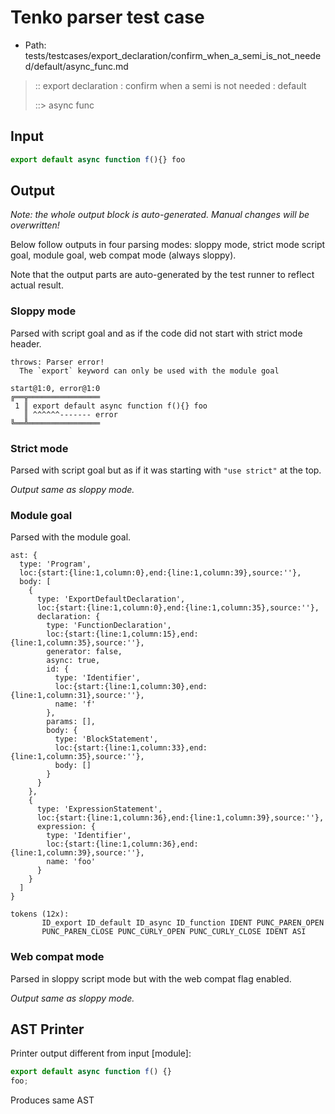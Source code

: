 # Tenko parser test case

- Path: tests/testcases/export_declaration/confirm_when_a_semi_is_not_needed/default/async_func.md

> :: export declaration : confirm when a semi is not needed : default
>
> ::> async func

## Input

`````js
export default async function f(){} foo
`````

## Output

_Note: the whole output block is auto-generated. Manual changes will be overwritten!_

Below follow outputs in four parsing modes: sloppy mode, strict mode script goal, module goal, web compat mode (always sloppy).

Note that the output parts are auto-generated by the test runner to reflect actual result.

### Sloppy mode

Parsed with script goal and as if the code did not start with strict mode header.

`````
throws: Parser error!
  The `export` keyword can only be used with the module goal

start@1:0, error@1:0
╔══╦════════════════
 1 ║ export default async function f(){} foo
   ║ ^^^^^^------- error
╚══╩════════════════

`````

### Strict mode

Parsed with script goal but as if it was starting with `"use strict"` at the top.

_Output same as sloppy mode._

### Module goal

Parsed with the module goal.

`````
ast: {
  type: 'Program',
  loc:{start:{line:1,column:0},end:{line:1,column:39},source:''},
  body: [
    {
      type: 'ExportDefaultDeclaration',
      loc:{start:{line:1,column:0},end:{line:1,column:35},source:''},
      declaration: {
        type: 'FunctionDeclaration',
        loc:{start:{line:1,column:15},end:{line:1,column:35},source:''},
        generator: false,
        async: true,
        id: {
          type: 'Identifier',
          loc:{start:{line:1,column:30},end:{line:1,column:31},source:''},
          name: 'f'
        },
        params: [],
        body: {
          type: 'BlockStatement',
          loc:{start:{line:1,column:33},end:{line:1,column:35},source:''},
          body: []
        }
      }
    },
    {
      type: 'ExpressionStatement',
      loc:{start:{line:1,column:36},end:{line:1,column:39},source:''},
      expression: {
        type: 'Identifier',
        loc:{start:{line:1,column:36},end:{line:1,column:39},source:''},
        name: 'foo'
      }
    }
  ]
}

tokens (12x):
       ID_export ID_default ID_async ID_function IDENT PUNC_PAREN_OPEN
       PUNC_PAREN_CLOSE PUNC_CURLY_OPEN PUNC_CURLY_CLOSE IDENT ASI
`````


### Web compat mode

Parsed in sloppy script mode but with the web compat flag enabled.

_Output same as sloppy mode._

## AST Printer

Printer output different from input [module]:

````js
export default async function f() {}
foo;
````

Produces same AST
